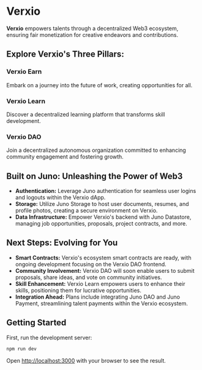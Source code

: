 # Verxio

**Verxio** empowers talents through a decentralized Web3 ecosystem, ensuring fair monetization for creative endeavors and contributions.

## Explore Verxio's Three Pillars:

### Verxio Earn
Embark on a journey into the future of work, creating opportunities for all.

### Verxio Learn
Discover a decentralized learning platform that transforms skill development.

### Verxio DAO
Join a decentralized autonomous organization committed to enhancing community engagement and fostering growth.

## Built on Juno: Unleashing the Power of Web3

- **Authentication:** Leverage Juno authentication for seamless user logins and logouts within the Verxio dApp.
- **Storage:** Utilize Juno Storage to host user documents, resumes, and profile photos, creating a secure environment on Verxio.
- **Data Infrastructure:** Empower Verxio's backend with Juno Datastore, managing job opportunities, proposals, project contracts, and more.

## Next Steps: Evolving for You

- **Smart Contracts:** Verxio's ecosystem smart contracts are ready, with ongoing development focusing on the Verxio DAO frontend.
- **Community Involvement:** Verxio DAO will soon enable users to submit proposals, share ideas, and vote on community initiatives.
- **Skill Enhancement:** Verxio Learn empowers users to enhance their skills, positioning them for lucrative opportunities.
- **Integration Ahead:** Plans include integrating Juno DAO and Juno Payment, streamlining talent payments within the Verxio ecosystem.

## Getting Started

First, run the development server:

```bash
npm run dev
```

Open [http://localhost:3000](http://localhost:3000) with your browser to see the result.


